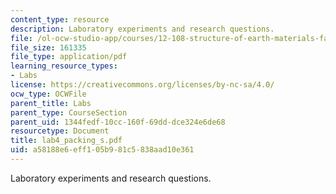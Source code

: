 ```yaml
---
content_type: resource
description: Laboratory experiments and research questions.
file: /ol-ocw-studio-app/courses/12-108-structure-of-earth-materials-fall-2004/a58188e6eff105b981c5838aad10e361_lab4_packing_s.pdf
file_size: 161335
file_type: application/pdf
learning_resource_types:
- Labs
license: https://creativecommons.org/licenses/by-nc-sa/4.0/
ocw_type: OCWFile
parent_title: Labs
parent_type: CourseSection
parent_uid: 1344fedf-10cc-160f-69dd-dce324e6de68
resourcetype: Document
title: lab4_packing_s.pdf
uid: a58188e6-eff1-05b9-81c5-838aad10e361
---
```

Laboratory experiments and research questions.